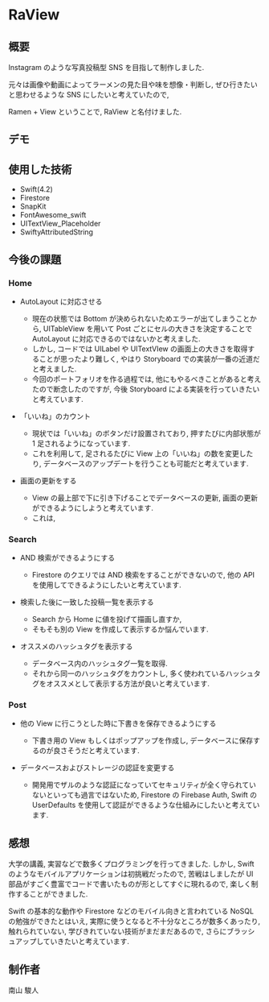 # RaView

## 概要

Instagram のような写真投稿型 SNS を目指して制作しました.

元々は画像や動画によってラーメンの見た目や味を想像・判断し, ぜひ行きたいと思わせるような SNS にしたいと考えていたので, 

Ramen + View ということで, RaView と名付けました.

## デモ

## 使用した技術

- Swift(4.2)
- Firestore
- SnapKit
- FontAwesome_swift
- UITextView_Placeholder
- SwiftyAttributedString

## 今後の課題

### Home

- AutoLayout に対応させる
    - 現在の状態では Bottom が決められないためエラーが出てしまうことから, UITableView を用いて Post ごとにセルの大きさを決定することで AutoLayout に対応できるのではないかと考えました.
    - しかし, コードでは UILabel や UITextVIew の画面上の大きさを取得することが思ったより難しく, やはり Storyboard での実装が一番の近道だと考えました.
    - 今回のポートフォリオを作る過程では, 他にもやるべきことがあると考えたので断念したのですが, 今後 Storyboard による実装を行っていきたいと考えています.

- 「いいね」のカウント
  - 現状では「いいね」のボタンだけ設置されており, 押すたびに内部状態が 1 足されるようになっています.
  - これを利用して, 足されるたびに View 上の「いいね」の数を変更したり, データベースのアップデートを行うことも可能だと考えています.

- 画面の更新をする
  - View の最上部で下に引き下げることでデータベースの更新, 画面の更新ができるようにしようと考えています.
  - これは, 

### Search

- AND 検索ができるようにする
  - Firestore のクエリでは AND 検索をすることができないので, 他の API を使用してできるようにしたいと考えています.

- 検索した後に一致した投稿一覧を表示する
  - Search から Home に値を投げて描画し直すか,
  - そもそも別の View を作成して表示するか悩んでいます.

- オススメのハッシュタグを表示する
  - データベース内のハッシュタグ一覧を取得.
  - それから同一のハッシュタグをカウントし, 多く使われているハッシュタグをオススメとして表示する方法が良いと考えています.

### Post

- 他の View に行こうとした時に下書きを保存できるようにする
  - 下書き用の View もしくはポップアップを作成し, データベースに保存するのが良さそうだと考えています.

- データベースおよびストレージの認証を変更する
  - 開発用でザルのような認証になっていてセキュリティが全く守られていないといっても過言ではないため, Firestore の Firebase Auth, Swift の UserDefaults を使用して認証ができるような仕組みにしたいと考えています.

## 感想

大学の講義, 実習などで数多くプログラミングを行ってきました. しかし, Swift のようなモバイルアプリケーションは初挑戦だったので, 苦戦はしましたが UI 部品がすごく豊富でコードで書いたものが形としてすぐに現れるので, 楽しく制作することができました.

Swift の基本的な動作や Firestore などのモバイル向きと言われている NoSQL の勉強ができたとはいえ, 実際に使うとなると不十分なところが数多くあったり, 触れられていない, 学びきれていない技術がまだまだあるので, さらにブラッシュアップしていきたいと考えています.

## 制作者

南山 駿人
